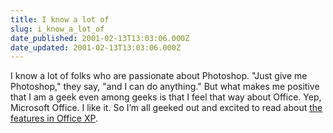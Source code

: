 ```yaml
---
title: I know a lot of
slug: i_know_a_lot_of
date_published: 2001-02-13T13:03:06.000Z
date_updated: 2001-02-13T13:03:06.000Z
---
```


I know a lot of folks who are passionate about Photoshop. "Just give me Photoshop," they say, "and I can do anything." But what makes me positive that I am a geek even among geeks is that I feel that way about Office. Yep, Microsoft Office. I like it. So I’m all geeked out and excited to read about [the features in Office XP](http://www.microsoft.com/TechNet/Office/of10prgd.asp).
